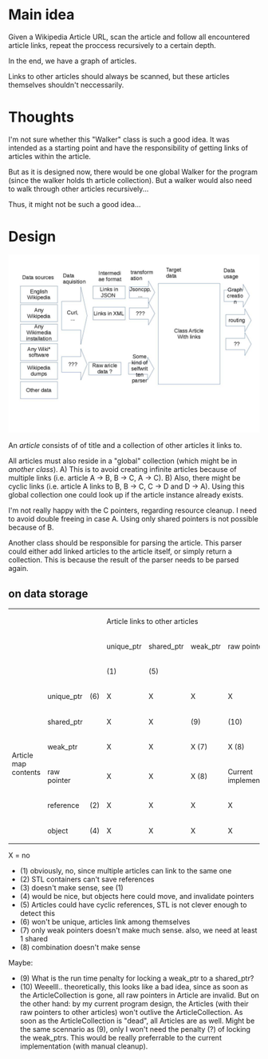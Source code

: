 # Main idea

Given a Wikipedia Article URL, scan the article and follow all encountered article links,
repeat the proccess recursively to a certain depth.

In the end, we have a graph of articles.

Links to other articles should always be scanned, but these articles themselves shouldn't neccessarily.

# Thoughts

I'm not sure whether this "Walker" class is such a good idea.
It was intended as a starting point and have the responsibility of getting links of articles within the article.

But as it is designed now, there would be one global Walker for the program (since the walker holds th article collection).
But a walker would also need to walk through other articles recursively...

Thus, it might not be such a good idea...

# Design

![overview](design.jpg)

An *article* consists of of title and a collection of other articles it links to.

All articles must also reside in a "global" collection (which might be in *another class*).
A) This is to avoid creating infinite articles because of multiple links (i.e. article A -> B, B -> C, A -> C).
B) Also, there might be cyclic links (i.e. article A links to B, B -> C, C -> D and D -> A).
Using this global collection one could look up if the article instance already exists.

I'm not really happy with the C pointers, regarding resource cleanup.
I need to avoid double freeing in case A.
Using only shared pointers is not possible because of B.

Another class should be responsible for parsing the article. This parser could either add linked articles
to the article itself, or simply return a collection. This is because the result of the parser needs to be
parsed again.

## on data storage

<table><tbody><tr><td></td><td></td><td></td><td colspan="6"><p>Article links to other articles</p></td></tr><tr><td></td><td></td><td></td><td><p>unique_ptr</p></td><td><p>shared_ptr</p></td><td><p>weak_ptr</p></td><td><p>raw pointer</p></td><td><p>reference</p></td><td><p>object</p></td></tr><tr><td></td><td></td><td></td><td><p>(1)</p></td><td><p>(5)</p></td><td></td><td></td><td><p>(2)</p></td><td><p>(3)</p></td></tr><tr><td rowspan="6"><p>Article map contents</p></td><td><p>unique_ptr</p></td><td><p>(6)</p></td><td><p>X</p></td><td><p>X</p></td><td><p>X</p></td><td><p>X</p></td><td><p>X</p></td><td><p>X</p></td></tr><tr><td><p>shared_ptr</p></td><td></td><td><p>X</p></td><td><p>X</p></td><td><p>(9)</p></td><td><p>(10)</p></td><td><p>X</p></td><td><p>X</p></td></tr><tr><td><p>weak_ptr</p></td><td></td><td><p>X</p></td><td><p>X</p></td><td><p>X (7)</p></td><td><p>X (8)</p></td><td><p>X</p></td><td><p>X</p></td></tr><tr><td><p>raw pointer</p></td><td></td><td><p>X</p></td><td><p>X</p></td><td><p>X (8)</p></td><td><p>Current implementation</p></td><td><p>X</p></td><td><p>X</p></td></tr><tr><td><p>reference</p></td><td><p>(2)</p></td><td><p>X</p></td><td><p>X</p></td><td><p>X</p></td><td><p>X</p></td><td><p>X</p></td><td><p>X</p></td></tr><tr><td><p>object</p></td><td><p>(4)</p></td><td><p>X</p></td><td><p>X</p></td><td><p>X</p></td><td><p>X</p></td><td><p>X</p></td><td><p>X</p></td></tr></tbody></table>

X = no

 - (1) obviously, no, since multiple articles can link to the same one
 - (2) STL containers can't save references
 - (3) doesn't make sense, see (1)
 - (4) would be nice, but objects here could move, and invalidate pointers
 - (5) Articles could have cyclic references, STL is not clever enough to detect this
 - (6) won't be unique, articles link among themselves
 - (7) only weak pointers doesn't make much sense. also, we need at least 1 shared
 - (8) combination doesn't make sense

Maybe:

 - (9) What is the run time penalty for locking a weak_ptr to a shared_ptr?
 - (10) Weeelll.. theoretically, this looks like a bad idea, since as soon as the ArticleCollection
   is gone, all raw pointers in Article are invalid. But on the other hand: by my current
   program design, the Articles (with their raw pointers to other articles) won't outlive
   the ArticleCollection. As soon as the ArticleCollection is "dead", all Articles are as well.
   Might be the same scennario as (9), only I won't need the penalty (?) of locking the weak_ptrs.
   This would be really preferrable to the current implementation (with manual cleanup).
